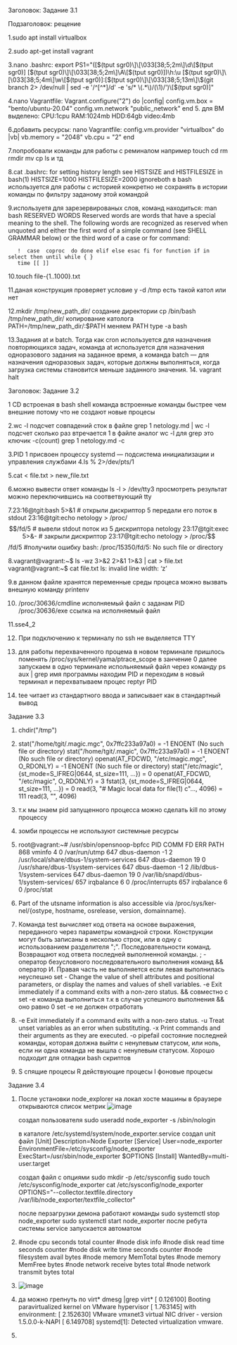 Заголовок: Задание 3.1

Подзаголовок: рещение

1.sudo apt install virtualbox

2.sudo apt-get install vagrant

3.nano .bashrc:
export PS1="(\[$(tput sgr0)\]\[\033[38;5;2m\]\d\[$(tput sgr0)\] \[$(tput sgr0)\]\[\033[38;5;2m\]\A\[$(tput sgr0)\])\h:\u \[$(tput sgr0)\]\[\033[38;5;4m\]\w\[$(tput sgr0)\]:\[$(tput sgr0)\]\[\033[38;5;13m\]\$(git branch 2> /dev/null | sed -e '/^[^*]/d' -e 's/* \(.*\)/(\1)/')\[$(tput sgr0)\]"

4.nano Vagrantfile:
Vagrant.configure("2") do |config|
 	config.vm.box = "bento/ubuntu-20.04"
	config.vm.network "public_network"
end
5. для ВМ выделено:
CPU:1cpu
RAM:1024mb
HDD:64gb
video:4mb

6.добавить ресурсы:
nano Vagrantfile:
config.vm.provider "virtualbox" do |vb|
     vb.memory = "2048"
     vb.cpu = "2"
   end

7.попробовали команды для работы с реминалом например touch cd rm rmdir mv cp ls и тд

8.cat .bashrc:
for setting history length see HISTSIZE and HISTFILESIZE in bash(1)
HISTSIZE=1000
HISTFILESIZE=2000
ignoreboth в bash используется для работы с историей конкретно не сохранять в истории команды по фильтру заданому этой командой

9.используетя для зарезервированых слов, команд
находиться:
man bash
RESERVED WORDS
       Reserved  words  are words that have a special meaning to the shell.  The following words
       are recognized as reserved when unquoted and either the first word of  a  simple  command
       (see SHELL GRAMMAR below) or the third word of a case or for command:

       !  case  coproc  do done elif else esac fi for function if in select then until while { }
       time [[ ]]

10.touch file-{1..1000}.txt

11.даная конструкция проверяет условие у -d /tmp есть такой катол или нет

12.mkdir /tmp/new_path_dir/ создание директории
   cp /bin/bash /tmp/new_path_dir/ копирование католога
   PATH=/tmp/new_path_dir/:$PATH меняем PATH
   type -a bash

13.Задания at и batch. Тогда как cron используется для назначения повторяющихся задач, команда at используется для назначения одноразового задания на заданное время, а команда batch — для назначения одноразовых задач, которые должны выполняться, когда загрузка системы становится меньше заданного значения.
14. vagrant halt


Заголовок: Задание 3.2

1 CD встроеная в bash shell команда 
встроенные команды быстрее чем внешние 
потому что не создают новые процесы

2.wc -l подсчет совпадений сток в файле
grep 1 netology.md | wc -l подсчет сколько раз втречается 1 в файле
аналог wc -l для grep это ключик -с(count)
grep 1 netology.md -c

3.PID 1 присвоен процессу systemd — подсистема инициализации и управления службами
4.ls % 2>/dev/pts/1 

5.cat < file.txt > new_file.txt

6.можно вывести ответ команды ls -l > /dev/tty3 просмотреть результат можно переключившись на соответвующий tty

7.23:16@tgit:bash 5>&1 # открыли дискриптор 5 передали его поток в stdout 
  23:16@tgit:echo netology > /proc/$$/fd/5 # вывели stdout поток из 5 дискриптора
  netology
  23:17@tgit:exec 5>&- # закрыли дискриптор
  23:17@tgit:echo netology > /proc/$$/fd/5 #получили ошибку 
  bash: /proc/15350/fd/5: No such file or directory

8.vagrant@vagrant:~$ ls -wz 3>&2 2>&1 1>&3 | cat > file.txt
  vagrant@vagrant:~$ cat file.txt
  ls: invalid line width: ‘z’

9.в данном файле хранятся переменные среды процеса
можно вызвать внешную команду printenv 

10. /proc/30636/cmdline исполняемый файл с заданам PID
     /proc/30636/exe  ссылка на исполняемый файл

11.sse4_2

12. При подключению к терминалу по ssh не выделяется TTY 

13. для работы перехваченного процема в новом терминале пришлось поменять /proc/sys/kernel/yama/ptrace_scope в занчение 0
далее запускаем в одно терминале испольняемый файл через команду ps aux | grep имя программы находим PID и переходим в новый терминал и перехватываем процес reptyr PID


14. tee читает из стандартного ввода и записывает как в стандартный вывод

Задание 3.3

1. chdir("/tmp")

2. stat("/home/tgit/.magic.mgc", 0x7ffc233a97a0) = -1 ENOENT (No such file or directory)
   stat("/home/tgit/.magic", 0x7ffc233a97a0) = -1 ENOENT (No such file or directory)
   openat(AT_FDCWD, "/etc/magic.mgc", O_RDONLY) = -1 ENOENT (No such file or directory)
   stat("/etc/magic", {st_mode=S_IFREG|0644, st_size=111, ...}) = 0
   openat(AT_FDCWD, "/etc/magic", O_RDONLY) = 3
   fstat(3, {st_mode=S_IFREG|0644, st_size=111, ...}) = 0
   read(3, "# Magic local data for file(1) c"..., 4096) = 111
   read(3, "", 4096)

3. т.к мы знаем pid запущенного процесса можно сделать kill по этому процессу
 
4. зомби процессы не используют системные ресурсы

5. root@vagrant:~# /usr/sbin/opensnoop-bpfcc
   PID    COMM               FD ERR PATH
   868    vminfo              4   0 /var/run/utmp
   647    dbus-daemon        -1   2 /usr/local/share/dbus-1/system-services
   647    dbus-daemon        19   0 /usr/share/dbus-1/system-services
   647    dbus-daemon        -1   2 /lib/dbus-1/system-services
   647    dbus-daemon        19   0 /var/lib/snapd/dbus-1/system-services/
   657    irqbalance          6   0 /proc/interrupts
   657    irqbalance          6   0 /proc/stat

6. Part of the utsname information is also accessible  via  /proc/sys/ker‐
       nel/{ostype, hostname, osrelease, version, domainname}.

7. Команда test вычисляет код ответа на основе выражения, переданного через параметры командной строки.
   Конструкции могут быть записаны в несколько строк, или в одну с использованием разделителя ";".
   Последовательности команд. Возвращают код ответа последней выполненной команды.
   ; - оператор безусловного последовательного выполнения команд
   && оператор И. Правая часть не выполняется если левая выполнилась неуспешно
   set - Change the value of shell attributes and positional parameters, or
    display the names and values of shell variables. 
   -e Exit immediately if a command exits with a non-zero status.
   && совместно с set -e  команда выполниться т.к в случае успешного выполнения && оно равно 0 set -e не должен отработать

8.  -e  Exit immediately if a command exits with a non-zero status.
    -u  Treat unset variables as an error when substituting.
    -x  Print commands and their arguments as they are executed.
    -o pipefail состояние последней команды, которая должна выйти с ненулевым статусом, или ноль, если ни одна команда не вышла с ненулевым статусом.
    Хорошо подходит для отладки bash скриптов
9. S спящие процесы
   R действующие процесы
   I фоновые  процесы
 
 Задание 3.4
 
 1. После установки node_explorer на локал хосте машины в браузере открываются список метрик
    ![image](https://user-images.githubusercontent.com/40559167/154747441-71293b77-bde7-4c05-bbaa-b583ae54b170.png)
    
    создал пользователя 
    sudo useradd node_exporter -s /sbin/nologin
    
    в каталоге /etc/systemd/system/node_exporter.service создал unit файл
    [Unit]
    Description=Node Exporter
    [Service]
    User=node_exporter
    EnvironmentFile=/etc/sysconfig/node_exporter
    ExecStart=/usr/sbin/node_exporter $OPTIONS
    [Install]
    WantedBy=multi-user.target
    
    создал файл с опциями
    sudo mkdir -p /etc/sysconfig
    sudo touch /etc/sysconfig/node_exporter
    cat /etc/sysconfig/node_exporter
    OPTIONS="--collector.textfile.directory /var/lib/node_exporter/textfile_collector" 
    
    после перзагрузки демона работают команды
    sudo systemctl stop node_exporter
    sudo systemctl start node_exporter
    после ребута системы service запускается автоматом

 2. #node cpu seconds total counter
    #node disk info
    #node disk read time seconds counter
    #node disk write time  seconds counter
    #node filesystem avail bytes
    #node memory MemTotal bytes
    #node memory MemFree bytes
    #node network receive bytes total
    #node network transmit bytes total
    
 3. ![image](https://user-images.githubusercontent.com/40559167/154756621-86673a8c-5192-4c53-84c7-bccafc8d2401.png)

 4. да можно грепнуть по virt*
    dmesg |grep virt*
    [    0.126100] Booting paravirtualized kernel on VMware hypervisor
    [    1.763145]   with environment:
    [    2.152630] VMware vmxnet3 virtual NIC driver - version 1.5.0.0-k-NAPI
    [    6.149708] systemd[1]: Detected virtualization vmware.
  
 5. 
    
    




